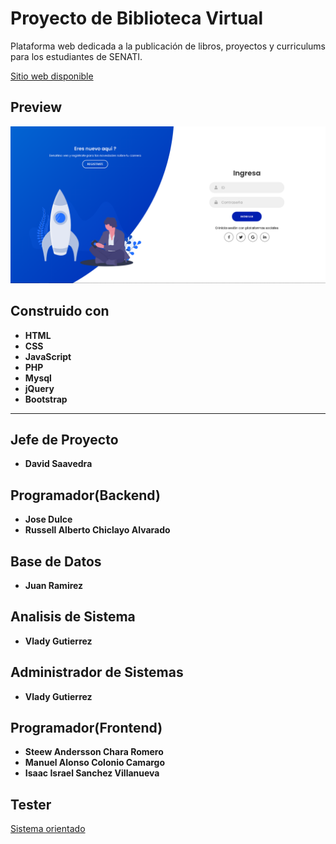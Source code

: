 # Proyecto de Biblioteca Virtual

Plataforma web dedicada a la publicación de libros, proyectos y curriculums para los estudiantes de SENATI.

[Sitio web disponible](https://bibliotecavirtualsen.herokuapp.com/)

## Preview

![Alt text](login.png)

## Construido con
* **HTML**
* **CSS**
* **JavaScript**
* **PHP**
* **Mysql**
* **jQuery**
* **Bootstrap**

-----------------------------------------

## Jefe de Proyecto

* **David Saavedra**

## Programador(Backend)

* **Jose Dulce**
* **Russell Alberto Chiclayo Alvarado**

## Base de Datos

* **Juan Ramirez**

## Analisis de Sistema

* **Vlady Gutierrez**

## Administrador de Sistemas

* **Vlady Gutierrez**

## Programador(Frontend)

* **Steew Andersson Chara Romero**
* **Manuel Alonso Colonio Camargo**
* **Isaac Israel Sanchez Villanueva**

## Tester


[Sistema orientado](https://senatipe.sharepoint.com/sites/innovacion/bv/SitePages/Home.aspx)
